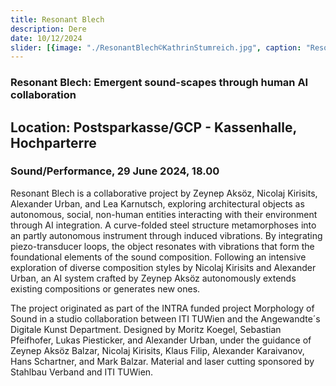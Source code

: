 ```yaml
---
title: Resonant Blech
description: Dere
date: 10/12/2024
slider: [{image: "./ResonantBlech©KathrinStumreich.jpg", caption: "Resonant Blech"}]
---
```




### Resonant Blech: Emergent sound-scapes through human AI collaboration
## Location: Postsparkasse/GCP - Kassenhalle, Hochparterre

### Sound/Performance, 29 June 2024, 18.00


Resonant Blech is a collaborative project by Zeynep Aksöz, Nicolaj Kirisits, Alexander Urban, and Lea Karnutsch, exploring architectural objects as autonomous, social, non-human entities interacting with their environment through AI integration. A curve-folded steel structure metamorphoses into an partly autonomous instrument through induced vibrations. By integrating piezo-transducer loops, the object resonates with vibrations that form the foundational elements of the sound composition. Following an intensive exploration of diverse composition styles by Nicolaj Kirisits and Alexander Urban, an AI system crafted by Zeynep Aksöz autonomously extends existing compositions or generates new ones. 

The project originated as part of the INTRA funded project Morphology of Sound in a studio collaboration between ITI TUWien and the Angewandte´s Digitale Kunst Department. Designed by Moritz Koegel, Sebastian Pfeifhofer, Lukas Piesticker, and Alexander Urban, under the guidance of Zeynep Aksöz Balzar, Nicolaj Kirisits, Klaus Filip, Alexander Karaivanov, Hans Schartner, and Mark Balzar. Material and laser cutting sponsored by Stahlbau Verband and ITI TUWien.

